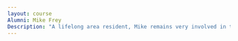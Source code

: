 ```yaml
---
layout: course
Alumni: Mike Frey
Description: "A lifelong area resident, Mike remains very involved in the community by attending numerous events as well as community functions. Mike is currently editor of the Kankakee Daily Journal."
---
```

